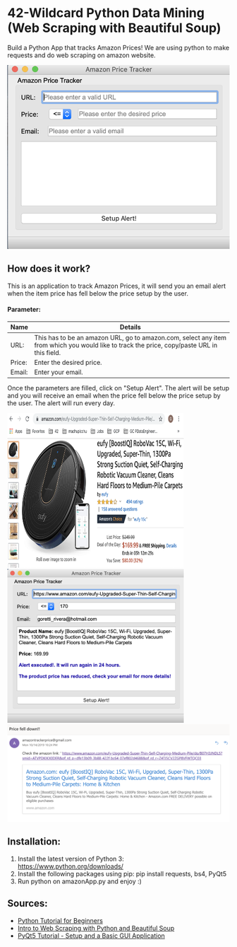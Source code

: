 # 42-Wildcard Python Data Mining (Web Scraping with Beautiful Soup)

Build a Python App that tracks Amazon Prices!
We are using python to make requests and do web scraping on amazon website.

<img src="PriceTracker.png" width="600">

## How does it work?
This is an application to track Amazon Prices, it will send you an email alert when the item price has fell below the price setup by the user.

#### Parameter:

| Name   | Details                                                                                                                                        |
|--------|------------------------------------------------------------------------------------------------------------------------------------------------|
| URL:   | This has to be an amazon URL, go to amazon.com, select any item from which you would like to track the price, copy/paste URL in this field.    |
| Price: | Enter the desired price.                                                                                                                       |
| Email: | Enter your email.                                                                                                                              |

Once the parameters are filled, click on "Setup Alert". The alert will be setup and you will receive an email when the price fell below the price setup by the user.
The alert will run every day.

<img src="Item.png" width="400" height="350"> <img src="PriceTracker2.png" width="400">
<img src="Email.png" width="800">

## Installation:

1. Install the latest version of Python 3:  https://www.python.org/downloads/
2. Install the following packages using pip:
   pip install requests, bs4, PyQt5
3. Run python on amazonApp.py and enjoy :)

## Sources:
* [Python Tutorial for Beginners](https://www.youtube.com/watch?v=_uQrJ0TkZlc&t=9090s)
* [Intro to Web Scraping with Python and Beautiful Soup](https://www.youtube.com/watch?v=XQgXKtPSzUI&t=2s)
* [PyQt5 Tutorial - Setup and a Basic GUI Application](https://www.youtube.com/watch?v=Vde5SH8e1OQ&list=PLzMcBGfZo4-lB8MZfHPLTEHO9zJDDLpYj)
